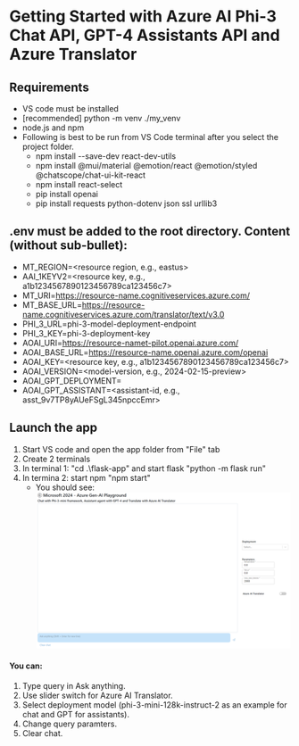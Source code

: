 # Getting Started with Azure AI Phi-3 Chat API, GPT-4 Assistants API and Azure Translator

## Requirements
- VS code must be installed
- [recommended] python -m venv ./my_venv
- node.js and npm
- Following is best to be run from VS Code terminal after you select the project folder. 
  - npm install --save-dev react-dev-utils
  - npm install @mui/material @emotion/react @emotion/styled @chatscope/chat-ui-kit-react
  - npm install react-select
  - pip install openai
  - pip install requests python-dotenv json  ssl  urllib3
  
## .env must be added to the root directory. Content (without sub-bullet):
- MT_REGION=<resource region, e.g., eastus>
- AAI_1KEYV2=<resource key, e.g., a1b1234567890123456789ca123456c7>
- MT_URI=https://resource-name.cognitiveservices.azure.com/
- MT_BASE_URL=https://resource-name.cognitiveservices.azure.com/translator/text/v3.0
- PHI_3_URL=phi-3-model-deployment-endpoint
- PHI_3_KEY=phi-3-deployment-key
- AOAI_URI=https://resource-namet-pilot.openai.azure.com/
- AOAI_BASE_URL=https://resource-name.openai.azure.com/openai
- AOAI_KEY=<resource key, e.g., a1b1234567890123456789ca123456c7>
- AOAI_VERSION=<model-version, e.g., 2024-02-15-preview>
- AOAI_GPT_DEPLOYMENT=<gpt-4-deployment-name>
- AOAI_GPT_ASSISTANT=<assistant-id, e.g., asst_9v7TP8yAUeFSgL345npccEmr>

## Launch the app
1. Start VS code and open the app folder from "File" tab
2. Create 2 terminals
3. In terminal 1: "cd .\flask-app\" and start flask "python -m flask run"
4. In termina 2: start npm "npm start"
   - You should see:
   ![Landing page](flask-app/static/image/Landing-page.png)

#### You can:
1. Type query in Ask anything.
2. Use slider switch for Azure AI Translator.
3. Select deployment model (phi-3-mini-128k-instruct-2 as an example for chat and GPT for assistants).
4. Change query paramters.
5. Clear chat.
